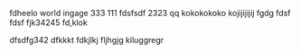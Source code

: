 fdheelo world
ingage
333
111
fdsfsdf
2323
qq
kokokokoko
kojijijijij
fgdg
fdsf
fdsf
fjk34245
fd,klok

dfsdfg342
dfkkkt
fdkjlkj
fljhgjg
kiluggregr
